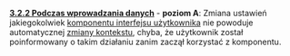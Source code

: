 [**3.2.2 Podczas wprowadzania danych**](https://wcag.lepszyweb.pl/#on-input) - **poziom A**: Zmiana ustawień jakiegokolwiek <a href="#" data-toggle="tooltip" data-original-title="{{site.data.glossary.komponent_interfejsu_uzytkownika | strip_html | replace: '*', ''}}">komponentu interfejsu użytkownika</a> nie powoduje automatycznej <a href="#" data-toggle="tooltip" data-original-title="{{site.data.glossary.zmiany_kontekstu | strip_html | replace: '*', ''}}">zmiany kontekstu</a>, chyba, że użytkownik został poinformowany o takim działaniu zanim zaczął korzystać z komponentu.
